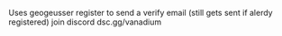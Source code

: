 Uses geogeusser register to send a verify email (still gets sent if alerdy registered)
join discord dsc.gg/vanadium

